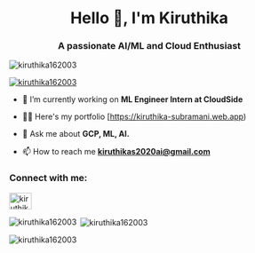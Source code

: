 <h1 align="center">Hello 👋, I'm Kiruthika</h1>
<h3 align="center">A passionate AI/ML and Cloud Enthusiast</h3>

<p align="left"> <img src="https://komarev.com/ghpvc/?username=kiruthika162003&label=Profile%20views&color=0e75b6&style=flat" alt="kiruthika162003" /> </p>

<p align="left"> <a href="https://github.com/ryo-ma/github-profile-trophy"><img src="https://github-profile-trophy.vercel.app/?username=kiruthika162003" alt="kiruthika162003" /></a> </p>

- 🔭 I’m currently working on **ML Engineer Intern at CloudSide**

- 👨‍💻 Here's my portfolio [https://kiruthika-subramani.web.app)

- 💬 Ask me about **GCP, ML, AI.**

- 📫 How to reach me **kiruthikas2020ai@gmail.com**


<h3 align="left">Connect with me:</h3>
<p align="left">
<a href="https://www.linkedin.com/in/techwithkrithi/" target="blank"><img align="center" src="https://raw.githubusercontent.com/rahuldkjain/github-profile-readme-generator/master/src/images/icons/Social/linked-in-alt.svg" alt="kiruthika-s-4b1386204/" height="30" width="40" /></a>
</p></p>

<p><img align="left" src="https://github-readme-stats.vercel.app/api/top-langs?username=kiruthika162003&show_icons=true&locale=en&layout=compact" alt="kiruthika162003" /></p>

<p>&nbsp;<img align="center" src="https://github-readme-stats.vercel.app/api?username=kiruthika162003&show_icons=true&locale=en" alt="kiruthika162003" /></p>

<p><img align="center" src="https://github-readme-streak-stats.herokuapp.com/?user=kiruthika162003&" alt="kiruthika162003" /></p>

